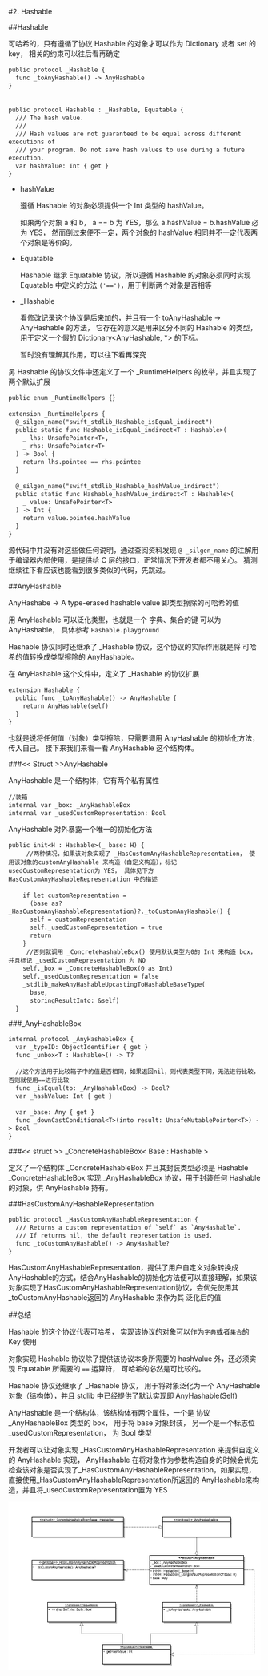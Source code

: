 #2. Hashable

##Hashable

可哈希的，只有遵循了协议 Hashable 的对象才可以作为 Dictionary 或者 set 的 key， 相关的约束可以往后看再确定

```
public protocol _Hashable {
  func _toAnyHashable() -> AnyHashable
}


public protocol Hashable : _Hashable, Equatable {
  /// The hash value.
  ///
  /// Hash values are not guaranteed to be equal across different executions of
  /// your program. Do not save hash values to use during a future execution.
  var hashValue: Int { get }
}
```

- hashValue   

	遵循 Hashable 的对象必须提供一个 Int 类型的 hashValue。
	
	如果两个对象 a 和 b，  a == b 为 YES，那么 a.hashValue = b.hashValue 必为 YES， 然而倒过来便不一定，两个对象的 hashValue 相同并不一定代表两个对象是等价的。


- Equatable 

	Hashable 继承 Equatable 协议，所以遵循 Hashable 的对象必须同时实现 Equatable 中定义的方法 `('==')`，用于判断两个对象是否相等
	
	
- _Hashable 

	看修改记录这个协议是后来加的，并且有一个 toAnyHashable -> AnyHashable 的方法， 它存在的意义是用来区分不同的 Hashable 的类型， 用于定义一个假的 Dictionary<AnyHashable, *> 的下标。
	
	暂时没有理解其作用，可以往下看再深究
	




另 Hashable 的协议文件中还定义了一个 _RuntimeHelpers 的枚举，并且实现了两个默认扩展

```
public enum _RuntimeHelpers {}

extension _RuntimeHelpers {
  @_silgen_name("swift_stdlib_Hashable_isEqual_indirect")
  public static func Hashable_isEqual_indirect<T : Hashable>(
    _ lhs: UnsafePointer<T>,
    _ rhs: UnsafePointer<T>
  ) -> Bool {
    return lhs.pointee == rhs.pointee
  }

  @_silgen_name("swift_stdlib_Hashable_hashValue_indirect")
  public static func Hashable_hashValue_indirect<T : Hashable>(
    _ value: UnsafePointer<T>
  ) -> Int {
    return value.pointee.hashValue
  }
}
```

源代码中并没有对这些做任何说明，通过查阅资料发现 `@ _silgen_name` 的注解用于编译器内部使用，是提供给 C 层的接口，正常情况下开发者都不用关心。
猜测继续往下看应该也能看到很多类似的代码，先跳过。

##AnyHashable

AnyHashabe -> A type-erased hashable value
即类型擦除的可哈希的值   

用 AnyHashable 可以泛化类型，也就是一个 字典、集合的键 可以为 AnyHashable， 具体参考 `Hashable.playground`


Hashable 协议同时还继承了 _Hashable 协议，这个协议的实际作用就是将 可哈希的值转换成类型擦除的 AnyHashable。 


在 AnyHashable 这个文件中，定义了 _Hashable 的协议扩展

```
extension Hashable {
  public func _toAnyHashable() -> AnyHashable {
    return AnyHashable(self)
  }
}
```

也就是说将任何值（对象）类型擦除，只需要调用 AnyHashable 的初始化方法，传入自己。
接下来我们来看一看 AnyHashable 这个结构体。




###<< Struct >>AnyHashable

AnyHashable 是一个结构体，它有两个私有属性

```
//装箱
internal var _box: _AnyHashableBox
internal var _usedCustomRepresentation: Bool
```


AnyHashable 对外暴露一个唯一的初始化方法

```
public init<H : Hashable>(_ base: H) {
   	 //两种情况，如果该对象实现了 _HasCustomAnyHashableRepresentation， 使用该对象的customAnyHashable 来构造（自定义构造），标记usedCustomRepresentation为 YES， 具体见下方 HasCustomAnyHashableRepresentation 中的描述

    if let customRepresentation =
      (base as? _HasCustomAnyHashableRepresentation)?._toCustomAnyHashable() {
      self = customRepresentation
      self._usedCustomRepresentation = true
      return
    }
	 //否则就调用 _ConcreteHashableBox() 使用默认类型为0的 Int 来构造 box，并且标记 _usedCustomRepresentation 为 NO 
    self._box = _ConcreteHashableBox(0 as Int)
    self._usedCustomRepresentation = false
    _stdlib_makeAnyHashableUpcastingToHashableBaseType(
      base,
      storingResultInto: &self)
  }

```


###_AnyHashableBox 
```
internal protocol _AnyHashableBox {
  var _typeID: ObjectIdentifier { get }
  func _unbox<T : Hashable>() -> T?

  //这个方法用于比较箱子中的值是否相同，如果返回nil，则代表类型不同，无法进行比较，否则就使用==进行比较
  func _isEqual(to: _AnyHashableBox) -> Bool?
  var _hashValue: Int { get }

  var _base: Any { get }
  func _downCastConditional<T>(into result: UnsafeMutablePointer<T>) -> Bool
}
```

###<< struct >> _ConcreteHashableBox< Base : Hashable >

定义了一个结构体 _ConcreteHashableBox 并且其封装类型必须是 Hashable 
_ConcreteHashableBox 实现 _AnyHashableBox 协议，用于封装任何 Hashable 的对象，供 AnyHashable 持有。


###HasCustomAnyHashableRepresentation
```
public protocol _HasCustomAnyHashableRepresentation {
  /// Returns a custom representation of `self` as `AnyHashable`.
  /// If returns nil, the default representation is used.
  func _toCustomAnyHashable() -> AnyHashable?
}
```

HasCustomAnyHashableRepresentation，提供了用户自定义对象转换成AnyHashable的方式，结合AnyHashable的初始化方法便可以直接理解，如果该对象实现了HasCustomAnyHashableRepresentation协议，会优先使用其_toCustomAnyHashable返回的 AnyHashable 来作为其 泛化后的值


##总结

Hashable 的这个协议代表可哈希， 实现该协议的对象可以作为`字典`或者`集合`的 Key 使用

对象实现 Hashable 协议除了提供该协议本身所需要的 hashValue 外，还必须实现 Equatable 所需要的 `==` 运算符， 可哈希的必然是可比较的。

Hashable 协议还继承了 _Hashable 协议， 用于将对象泛化为一个 AnyHashable 对象（结构体），并且 stdlib 中已经提供了默认实现即 AnyHashable(Self) 

AnyHashable 是一个结构体，该结构体有两个属性，一个是 协议 _AnyHashableBox 类型的 box， 用于将 base 对象封装， 另一个是一个标志位 _usedCustomRepresentation， 为 Bool 类型

开发者可以让对象实现 _HasCustomAnyHashableRepresentation 来提供自定义的 AnyHashable 实现， AnyHashable 在将对象作为参数构造自身的时候会优先检查该对象是否实现了_HasCustomAnyHashableRepresentation，如果实现，直接使用_HasCustomAnyHashableRepresentation所返回的 AnyHashable来构造，并且将_usedCustomRepresentation置为 YES

![](Hashable.png)


